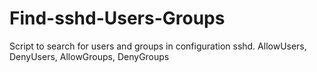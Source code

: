 # Find-sshd-Users-Groups
Script to search for users and groups in configuration sshd. AllowUsers, DenyUsers, AllowGroups, DenyGroups
